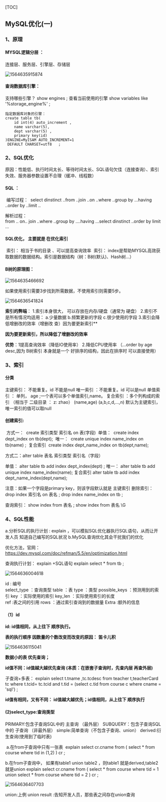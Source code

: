 [TOC]

## MySQL优化(一)

### 1、原理

####  MYSQL逻辑分层 ：

连接层、服务层、引擎层、存储层

![1564635915874](Untitled.assets/1564635915874.png)

#### 查询数据库引擎：  

支持哪些引擎？ show engines ;
查看当前使用的引擎   show variables like '%storage_engine%' ;

```mysql
指定数据库对象的引擎：
create table tb(
	id int(4) auto_increment ,
	name varchar(5),
	dept varchar(5) ,
	primary key(id)		
)ENGINE=MyISAM AUTO_INCREMENT=1
 DEFAULT CHARSET=utf8   ;
```
### 2、SQL优化

原因：性能低、执行时间太长、等待时间太长、SQL语句欠佳（连接查询）、索引失效、服务器参数设置不合理（缓冲、线程数）

#### SQL ：

​	编写过程：
​		select dinstinct  ..from  ..join ..on ..where ..group by ...having ..order by ..limit ..

解析过程：			
	from .. on.. join ..where ..group by ....having ...select dinstinct ..order by limit ...

#### SQL优化， 主要就是 在优化索引

​	索引： 相当于书的目录 、可以提高查询效率
​	索引： index是帮助MYSQL高效获取数据的数据结构。索引是数据结构（树：B树(默认)、Hash树...）



#### B树的原理图：

![1564635466692](Untitled.assets/1564635466692.png)

如果使用索引需要3步找到所需数据，不使用索引则需要5步。

![1564636541824](Untitled.assets/1564636541824.png)

**索引的弊端**：
			1.索引本身很大， 可以存放在内存/硬盘（通常为 硬盘）
			2.索引不是所有情况均适用： a.少量数据  b.频繁更新的字段   c.很少使用的字段
			3.索引会降低增删改的效率（增删改  查）因为要更新索引**

**因为要更新索引，所以降低了增删改的效率**

**优势**：1提高查询效率（降低IO使用率）
		      2.降低CPU使用率 （...order by age desc,因为 B树索引 本身就是一个 好排序的结构，因此在排序时  可以直接使用）

### 3、索引

#### 分类

主键索引：  不能重复。id    不能是null
		唯一索引  ：不能重复。id    可以是null
		单值索引  ： 单列， age ;一个表可以多个单值索引,name。
		复合索引  ：多个列构成的索引 （相当于 二级目录 ：  z: zhao）  (name,age)   (a,b,c,d,...,n)
默认为主键索引，唯一索引的值可以取null

#### 创建索引:

​		方式一：
​		create 索引类型  索引名  on 表(字段)
​		单值：
​		create index   dept_index on  tb(dept);
​		唯一：
​		create unique index  name_index on tb(name) ;
​		复合索引
​		create index dept_name_index on tb(dept,name);

方式二：alter table 表名 索引类型  索引名（字段）

单值：
alter table tb add index dept_index(dept) ;
唯一：
alter table tb add unique index name_index(name);
复合索引
alter table tb add index dept_name_index(dept,name);

注意：如果一个字段是primary key，则该字段默认就是 主键索引	
	删除索引：
drop index 索引名 on 表名 ;
drop index name_index on tb ;

查询索引：
show index from 表名 ;
show index from 表名 \G

### 4、SQL性能

a.分析SQL的执行计划  : explain   ，可以模拟SQL优化器执行SQL语句，从而让开发人员 知道自己编写的SQL状况
	b.MySQL查询优化其会干扰我们的优化

优化方法，官网：https://dev.mysql.com/doc/refman/5.5/en/optimization.html

查询执行计划：  explain +SQL语句
		explain  select  * from tb ;

![1564636004618](SQL(一).assets/1564636004618.png)

 id : 编号				
 select_type ：查询类型
 table ：表
 type   ：类型
 possible_keys ：预测用到的索引 
 key  ：实际使用的索引
 key_len ：实际使用索引的长度     
 ref  :表之间的引用
 rows ：通过索引查询到的数据量 
 Extra     :额外的信息

#### （1）id

**id: id值相同，从上往下 顺序执行。**

**表的执行顺序  因数量的个数改变而改变的原因： 笛卡儿积**

![1564636115041](SQL(一).assets/1564636115041.png)

**数据小的表 优先查询；**

**id值不同：id值越大越优先查询 (本质：在嵌套子查询时，先查内层 再查外层)**

子查询+多表： 
explain select t.tname ,tc.tcdesc from teacher t,teacherCard tc where t.tcid= tc.tcid
and t.tid = (select c.tid from course c where cname = 'sql') ;

**id值有相同，又有不同： id值越大越优先；id值相同，从上往下 顺序执行**

#### (2)select_type:查询类型

PRIMARY:包含子查询SQL中的 主查询 （最外层）
SUBQUERY：包含子查询SQL中的 子查询 （非最外层）
simple:简单查询（不包含子查询、union）
derived:衍生查询(使用到了临时表)

​	a.在from子查询中只有一张表
​		explain select  cr.cname 	from ( select * from course where tid in (1,2) ) cr ;

b.在from子查询中， 如果有table1 union table2 ，则table1 就是derived,table2就是union
	explain select  cr.cname 	from ( select * from course where tid = 1  union select * from course where tid = 2 ) cr ;

![1564636407703](SQL(一).assets/1564636407703.png)

union:上例
union result :告知开发人员，那些表之间存在union查询